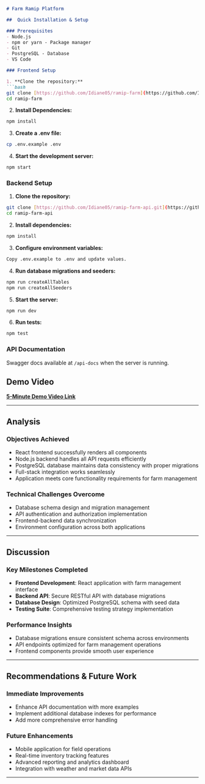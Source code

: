 ```markdown
# Farm Ramip Platform

##  Quick Installation & Setup

### Prerequisites
- Node.js 
- npm or yarn - Package manager
- Git 
- PostgreSQL - Database
- VS Code 

### Frontend Setup

1. **Clone the repository:**
```bash
git clone [https://github.com/Idiane05/ramip-farm](https://github.com/Idiane05/ramip-farm)
cd ramip-farm
```

2. **Install Dependencies:**
```bash
npm install
```

3. **Create a .env file:**
```bash
cp .env.example .env
```

4. **Start the development server:**
```bash
npm start
```

### Backend Setup

1. **Clone the repository:**
```bash
git clone [https://github.com/Idiane05/ramip-farm-api.git](https://github.com/Idiane05/ramip-farm-api)
cd ramip-farm-api
```

2. **Install dependencies:**
```bash
npm install
```

3. **Configure environment variables:**
```bash
Copy .env.example to .env and update values.
```

4. **Run database migrations and seeders:**
```bash
npm run createAllTables
npm run createAllSeeders
```

5. **Start the server:**
```bash
npm run dev
```

6. **Run tests:**
```bash
npm test
```

### API Documentation
Swagger docs available at `/api-docs` when the server is running.

##  Demo Video
[**5-Minute Demo Video Link**](https://go.screenpal.com/watch/cT6wo4nF2tK)



---


##  Analysis

### Objectives Achieved
-  React frontend successfully renders all components
-  Node.js backend handles all API requests efficiently
-  PostgreSQL database maintains data consistency with proper migrations
-  Full-stack integration works seamlessly
-  Application meets core functionality requirements for farm management

### Technical Challenges Overcome
- Database schema design and migration management
- API authentication and authorization implementation
- Frontend-backend data synchronization
- Environment configuration across both applications

---

##  Discussion

### Key Milestones Completed
- **Frontend Development**: React application with farm management interface
- **Backend API**: Secure RESTful API with database migrations
- **Database Design**: Optimized PostgreSQL schema with seed data
- **Testing Suite**: Comprehensive testing strategy implementation

### Performance Insights
- Database migrations ensure consistent schema across environments
- API endpoints optimized for farm management operations
- Frontend components provide smooth user experience

---

##  Recommendations & Future Work

### Immediate Improvements
- Enhance API documentation with more examples
- Implement additional database indexes for performance
- Add more comprehensive error handling

### Future Enhancements
- Mobile application for field operations
- Real-time inventory tracking features
- Advanced reporting and analytics dashboard
- Integration with weather and market data APIs

---


